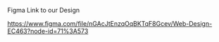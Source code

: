 Figma Link to our Design

https://www.figma.com/file/nGAcJtEnzqOqBKTqF8Gcev/Web-Design-EC463?node-id=71%3A573
